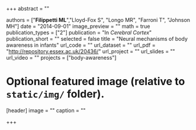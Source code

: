 +++
abstract = ""

authors = ["**Filippetti ML**","Lloyd-Fox S", "Longo MR", "Farroni T", "Johnson MH"]
date = "2014-09-01"
image_preview = ""
math = true
publication_types = ["2"]
publication = "In *Cerebral Cortex*"
publication_short = ""
selected = false
title = "Neural mechanisms of body awareness in infants"
url_code = ""
url_dataset = ""
url_pdf = "http://repository.essex.ac.uk/20436/"
url_project = ""
url_slides = ""
url_video = ""
projects = ["body-awareness"]

# Optional featured image (relative to `static/img/` folder).
[header]
image = ""
caption = ""

+++